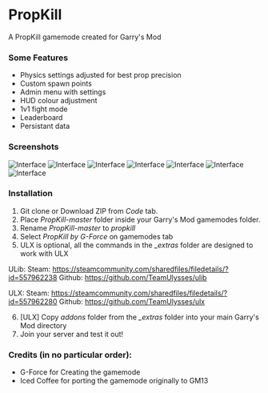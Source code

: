 PropKill
===
A PropKill gamemode created for Garry's Mod

### Some Features
* Physics settings adjusted for best prop precision
* Custom spawn points
* Admin menu with settings
* HUD colour adjustment
* 1v1 fight mode
* Leaderboard
* Persistant data

### Screenshots
![Interface](https://i.imgur.com/bUP8Z8v.jpg)
![Interface](https://i.imgur.com/8YIOT2D.jpg)
![Interface](https://i.imgur.com/476arIw.jpg)
![Interface](https://i.imgur.com/ToqumNW.jpg)
![Interface](https://i.imgur.com/uhyWOKE.jpg)
![Interface](https://i.imgur.com/xs3XDU3.jpg)
![Interface](https://i.imgur.com/V8K4mLh.jpg)

### Installation
1. Git clone or Download ZIP from *Code* tab.
2. Place *PropKill-master* folder inside your Garry's Mod gamemodes folder.
3. Rename *PropKill-master* to *propkill*
4. Select *PropKill by G-Force* on gamemodes tab
5. ULX is optional, all the commands in the *_extras* folder are designed to work with ULX

  ULib:
  Steam: https://steamcommunity.com/sharedfiles/filedetails/?id=557962238
  Github: https://github.com/TeamUlysses/ulib

  ULX:
  Steam: https://steamcommunity.com/sharedfiles/filedetails/?id=557962280
  Github: https://github.com/TeamUlysses/ulx

6. [ULX] Copy *addons* folder from the *_extras* folder into your main Garry's Mod directory
7. Join your server and test it out!

### Credits (in no particular order):
* G-Force for Creating the gamemode
* Iced Coffee for porting the gamemode originally to GM13
